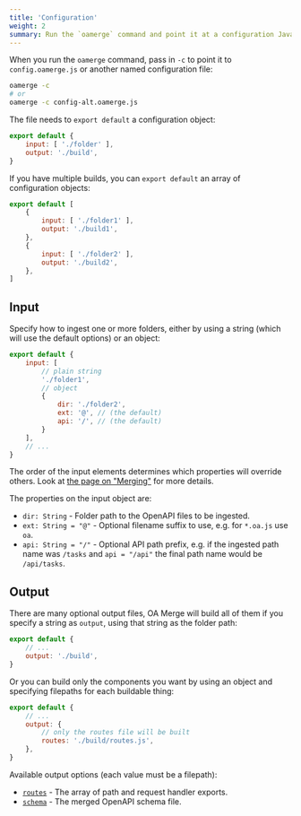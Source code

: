 ```yaml
---
title: 'Configuration'
weight: 2
summary: Run the `oamerge` command and point it at a configuration JavaScript file.
---
```


When you run the `oamerge` command, pass in `-c` to point it to `config.oamerge.js` or another named configuration file:

```bash
oamerge -c
# or
oamerge -c config-alt.oamerge.js
```

The file needs to `export default` a configuration object:

```js
export default {
	input: [ './folder' ],
	output: './build',
}
```

If you have multiple builds, you can `export default` an array of configuration objects:

```js
export default [
	{
		input: [ './folder1' ],
		output: './build1',
	},
	{
		input: [ './folder2' ],
		output: './build2',
	},
]
```

## Input

Specify how to ingest one or more folders, either by using a string (which will use the default options) or an object:

```js
export default {
	input: [
		// plain string
		'./folder1',
		// object
		{
			dir: './folder2',
			ext: '@', // (the default)
			api: '/', // (the default)
		}
	],
	// ...
}
```

The order of the input elements determines which properties will override others. Look at [the page on "Merging"](/docs/merging) for more details.

The properties on the input object are:

* `dir: String` - Folder path to the OpenAPI files to be ingested.
* `ext: String = "@"` - Optional filename suffix to use, e.g. for `*.oa.js` use `oa`.
* `api: String = "/"` - Optional API path prefix, e.g. if the ingested path name was `/tasks` and `api = "/api"` the final path name would be `/api/tasks`.

## Output

There are many optional output files, OA Merge will build all of them if you specify a string as `output`, using that string as the folder path:

```js
export default {
	// ...
	output: './build',
}
```

Or you can build only the components you want by using an object and specifying filepaths for each buildable thing:

```js
export default {
	// ...
	output: {
		// only the routes file will be built
		routes: './build/routes.js',
	},
}
```

Available output options (each value must be a filepath):

* [`routes`](/docs/routes) - The array of path and request handler exports.
* [`schema`](/docs/schema) - The merged OpenAPI schema file.
